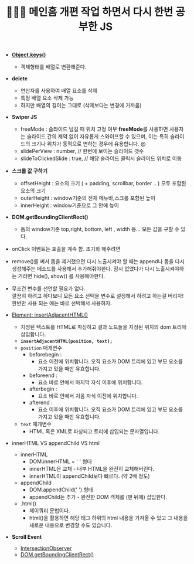 # <div align="center">👩🏻‍💻 메인홈 개편 작업 하면서 다시 한번 공부한 JS</div>

<br>

- [**Object.keys()**](https://developer.mozilla.org/ko/docs/Web/JavaScript/Reference/Global_Objects/Object/keys)

  - 객체형태를 배열로 변환해준다.

- **delete**

  - 연산자를 사용하여 배열 요소를 삭제
  - 특정 배열 요소 삭제 가능
  - 하지만 배열의 길이는 그대로 (삭제보다는 변경에 가까움)

- **Swiper JS**
  - freeMode : 슬라이드 넘길 때 위치 고정 여부
    **freeMode**를 사용하면 사용자는 슬라이드 간의 제약 없이 자유롭게 스와이프할 수 있으며,
    이는 특히 슬라이드의 크기나 위치가 동적으로 변하는 경우에 유용합니다. @
  - slidePerView : number, // 한번에 보이는 슬라이드 갯수
  - slideToClickedSlide : true, // 해당 슬라이드 클릭시 슬라이드 위치로 이동
- **스크롤 값 구하기**
  - offsetHeight : 요소의 크기 ( + padding, scrollbar, border .. ) 모두 포함된 요소의 크기
  - outerHeight : window기준의 전체 메뉴바,스크롤 포함된 높이
  - innerHeight : window기준으로 그 안에 높이
- **DOM.getBoundingClientRect()**
  - 돔의 window기준 top,right, bottom, left , width 등… 모든 값을 구할 수 있다.
- onClick 이벤트는 호출을 계속 함. 초기화 해주려면
- remove()를 써서 돔을 제거했으면 다시 노출시켜야 할 때는 append나 돔을 다시 생성해주는 메소드를 사용해서 추가해줘야한다. 잠시 없앴다가 다시 노출시켜야하는 거라면 hide(), show() 를 사용해야한다.
- 무조건 변수를 선언할 필요가 없다.  
  깔끔히 하려고 하다보니 모든 요소 선택을 변수로 설정해서 하려고 하는걸 버리자! 한번만 사용 되는 애는 바로 선택해서 사용하자.
- [Element: insertAdjacentHTML()](https://developer.mozilla.org/ko/docs/Web/API/Element/insertAdjacentHTML)

  - 지정된 텍스트를 HTML로 파싱하고 결과 노드들을 지정된 위치의 dom 트리에 삽입합니다.
  - **`insertAdjacentHTML(position, text);`**
  - `position` 매개변수
    - beforebegin :
      - 요소 이전에 위치합니다. 오직 요소가 DOM 트리에 있고 부모 요소를 가지고 있을 때만 유효합니다.
    - beforeend :
      - 요소 바로 안에서 마지막 자식 이후에 위치합니다.
    - afterbegin :
      - 요소 바로 안에서 처음 자식 이전에 위치합니다.
    - afterend :
      - 요소 이후에 위치합니다. 오직 요소가 DOM 트리에 있고 부모 요소를 가지고 있을 때만 유효합니다.
  - `text` 매개변수
    - HTML 혹은 XML로 파싱되고 트리에 삽입되는 문자열입니다.

- innerHTML VS appendChild VS html

  - innerHTML
    - DOM.innerHTML = ' ' 형태
    - innerHTML은 교체 - 내부 HTML을 완전히 교체해버린다.
    - innerHTML이 appendChild보다 빠르다. (약 2배 정도)
  - appendChild
    - DOM.appendChild(' ') 형태
    - appendChild는 추가 - 완전한 DOM 객체를 (맨 뒤에) 삽입한다.
  - .html()
    - 제이쿼리 문법이다.
    - html()을 활용하면 해당 태그 하위의 html 내용을 가져올 수 있고 그 내용을 새로운 내용으로 변경할 수도 있습니다.

- **Scroll Event**
  - [IntersectionObserver](https://github.com/mireyhgnay/fe-working-record/blob/main/Study/IntersectionObserver.md)
  - [DOM.getBoundingClientRect()]()
